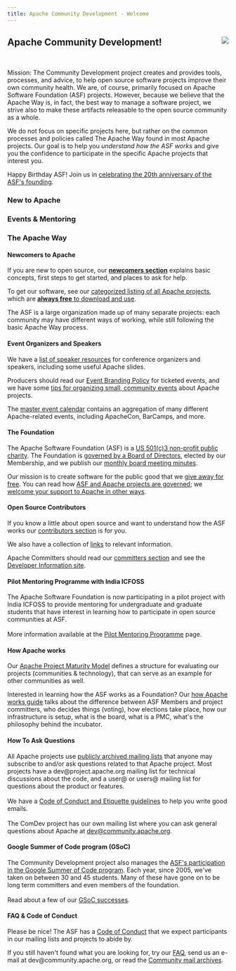 ```yaml
---
title: Apache Community Development - Welcome
---
```


<div class="hero-unit">
<a href="https://www.apache.org/events/current-event.html"><img src="https://www.apache.org/events/current-event-125x125.png" style="float: right;"/></a>
<h2>Apache Community Development!</h2>

<br>

<p>Mission: The Community Development project creates and provides tools,
processes, and advice, to help open source software projects improve their own
community health. We are, of course, primarily focused on Apache Software Foundation (ASF)
projects. However, because we believe that the Apache Way is, in fact, the
best way to manage a software project, we strive also to make these
artifacts releasable to the open source community as a whole. </p>

<p>We do not focus on
specific projects here, but rather on the common processes and policies
called The Apache Way found in most Apache projects. Our goal is to help you
<em>understand how the ASF works</em> and give you the confidence to participate
in the specific Apache projects that interest you.</p>

<p>Happy Birthday ASF!  Join us in <a href="https://s.apache.org/ASF20thAnniversary">celebrating the 20th anniversary of the ASF's founding</a>.</p>
</div>

<!-- DummyChangeCounter 42 -->

<a name="Index-Startingpoints"></a>


<!-- Headers -->
<div class="row">
  <div class="span4">
    <h3>New to Apache</h3>
  </div>
  <div class="span4">
    <h3>Events & Mentoring</h3>
  </div>
  <div class="span4">
    <h3>The Apache Way</h3>
  </div>
</div>

<!-- Row 1 -->
<div class="row">
    <div class="span4">
        <h4>Newcomers to Apache</h4>
        <p>If you are new to open source, our <a href="newcomers/index.html"><b>newcomers section</b></a> explains basic concepts, first steps to get started, and places to ask for help.</p>
        <p>To get our software, see our <a href="https://projects.apache.org/projects.html?category">categorized listing of all Apache projects</a>, which are <a href="http://www.apache.org/free/"><b>always free</b> to download and use</a>.</p>
        <p>The ASF is a large organization made up of many separate projects: each community may have different ways of working, while still following the basic Apache Way process.</p>
    </div>
    <div class="span4">
        <h4>Event Organizers and Speakers</h4>
        <p>We have a <a href="speakers/index.html">list of speaker resources</a> for conference organizers and speakers, including some useful Apache slides.</p>
        <p>Producers should read our <a href="http://www.apache.org/foundation/marks/events">Event Branding Policy</a> for ticketed events, and we have some <a href="events/small-events.html">tips for organizing small, community events</a> about Apache projects.</p>
        <p>The <a href="https://events.apache.org/event/calendar.html">master event calendar</a> contains an aggregation of many different Apache-related events, including ApacheCon, BarCamps, and more.</p>
    </div>
    <div class="span4">
        <h4>The Foundation</h4>
        <p>The Apache Software Foundation (ASF) is a <a href="http://www.apache.org/foundation/">US 501(c)3 non-profit public charity</a>.  The Foundation is <a href="http://www.apache.org/foundation/governance/">governed by a Board of Directors</a>, elected by our Membership, and we publish our <a href="http://www.apache.org/foundation/board/calendar.html">monthly board meeting minutes</a>.</p>
        <p>Our mission is to create software for the public good that we <a href="http://www.apache.org/free/">give away for free</a>.  You can read how <a href="http://www.apache.org/foundation/governance/">ASF and Apache projects are governed</a>; we <a href="http://www.apache.org/foundation/contributing.html">welcome your support to Apache in other ways</a>.</p>
    </div>
</div>

<!-- Row 2 -->
<div class="row">
    <div class="span4">
        <h4>Open Source Contributors</h4>
        <p>If you know a little about open source and want to understand how the ASF works our <a href="contributors/index.html">contributors section</a> is for you.</p>
        <p>We also have a collection of <a href="links.html">links</a> to relevant information.</p>
        <p>Apache Committers should read our <a href="committers/index.html">committers section</a> and see the <a href="http://www.apache.org/dev/">Developer Information site</a>.</p>
    </div>
    <div class="span4">
          <h4>Pilot Mentoring Programme with India ICFOSS</h4>
          <p>The Apache Software Foundation is now participating in a pilot project with India ICFOSS to provide mentoring for undergraduate and graduate students that have interest in learning how to participate in open source communities at ASF.
          <br/><br/>
          More information available at the <a href="mentoringprogramme-icfoss-pilot.html">Pilot Mentoring Programme</a> page.</p>
    </div>
    <div class="span4">
        <h4>How Apache works</h4>
        <p>Our <a href="apache-way/apache-project-maturity-model.html">Apache Project Maturity Model</a> defines a structure for evaluating our projects (communities & technology), that can serve as an example for other communities as well.</p>
        <p>Interested in learning how the ASF works as a Foundation? Our <a href="http://www.apache.org/foundation/how-it-works.html">how Apache works guide</a>
        talks about the difference between ASF Members and project committers, who decides things (voting), how elections take place, how our infrastructure is setup, what is the board, what is a PMC, what's the philosophy behind the incubator.</p>
    </div>
</div>

<!-- Row 3 -->
<div class="row">
    <div class="span4">
        <h4>How To Ask Questions</h4>
        <p>All Apache projects use <a href="https://lists.apache.org/">publicly archived mailing lists</a> that anyone may subscribe
           to and/or ask questions related to that Apache project.  Most projects have a
           dev@project.apache.org mailing list for technical discussions about the code, and a
           user@ or users@ mailing list for questions about the product or features.
           <br/><br/>
           We have a <a href="/contributors/etiquette">Code of Conduct and Etiquette guidelines</a> to help you write good emails.
           <br/><br/>
           The ComDev project has our own mailing list where you can ask general questions
           about Apache at <a href="https://lists.apache.org/list.html?dev@community.apache.org:lte=3M:">dev@community.apache.org</a>.</p>
    </div>
    <div class="span4">
          <h4>Google Summer of Code program (GSoC)</h4>
          <p>The Community Development project also manages the <a href="gsoc.html">ASF's participation in the Google Summer of Code program</a>. Each year, since 2005, we've taken on between 30 and 45 students. Many of these have gone on to be long term committers and even members of the foundation.
          <br/><br/>
          Read about a few of our <a href="mentoring/experiences.html">GSoC successes</a>. </p>
        <!--
        <h4>Project Ideas</h4>
        <p>If you are looking for specific areas to get started contributing to open source, see our <a href="https://helpwanted.apache.org">Help Wanted site</a>, or the collection of <a href="http://s.apache.org/gsoc2013ideas">project ideas</a> created by GSoC mentors.</p>
        -->
    </div>
    <div class="span4">
          <h4>FAQ & Code of Conduct</h4>
          <p>Please be nice!  The ASF has a <a href="https://www.apache.org/foundation/policies/conduct">Code of Conduct</a> that we expect participants in our mailing lists and projects to abide by.</p>
          <p>If you still haven't found what you are looking for, try our <a href="newbiefaq.html">FAQ</a>, send us an e-mail at dev@community.apache.org, or read the <a href="https://lists.apache.org/list.html?dev@community.apache.org:lte=3M:">Community mail archives</a>.</p>
    </div>
</div>

<div style="width: 700px;" type="helpwanted" project="comdev"  description="Community Development"></div>
<script src="https://helpwanted.apache.org/widget.js" type="text/javascript"></script>
